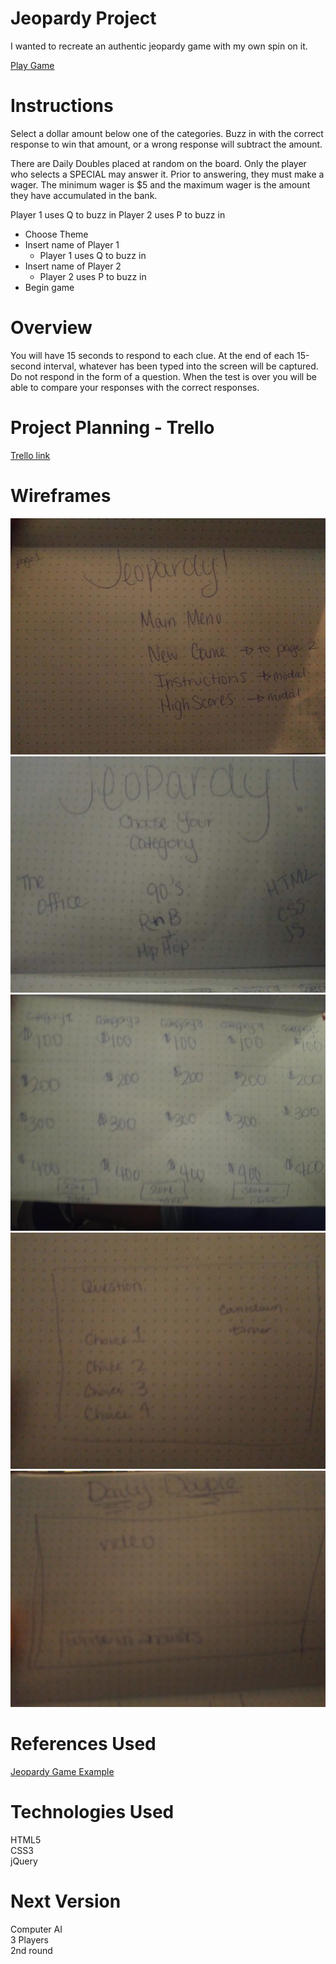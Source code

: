 # Jeopardy Project
I wanted to recreate an authentic jeopardy game with my own spin on it.

[Play Game](http://jovial-brown-74b88b.netlify.com/)

# Instructions
Select a dollar amount below one of the categories. Buzz in with the correct response to win that amount, or a wrong response will subtract the amount.

There are Daily Doubles placed at random on the board. Only the player who selects a SPECIAL may answer it. Prior to answering, they must make a wager. The minimum wager is $5 and the maximum wager is the amount they have accumulated in the bank.

Player 1 uses Q to buzz in
Player 2 uses P to buzz in

* Choose Theme
* Insert name of Player 1
    * Player 1 uses Q to buzz in
* Insert name of Player 2
    * Player 2 uses P to buzz in
* Begin game

# Overview
You will have 15 seconds to respond to each clue. At the end of each 15-second interval, whatever has been typed into the screen will be captured. Do not respond in the form of a question. When the test is over you will be able to compare your responses with the correct responses.

# Project Planning - Trello
[Trello link](https://trello.com/b/Tst2WNFz/sei-21-jeopardy-game)

# Wireframes
![alt text](wireframes/landing.jpg)
![alt text](wireframes/themes.jpg)
![alt text](wireframes/gameboard.jpg)
![alt text](wireframes/questions.jpg)
![alt text](wireframes/dailydouble.jpg)

# References Used
[Jeopardy Game Example](http://www.freewebarcade.com/game/jeopardy/)

# Technologies Used
HTML5 <br>
CSS3 <br>
jQuery <br>

# Next Version
Computer AI <br>
3 Players <br>
2nd round




